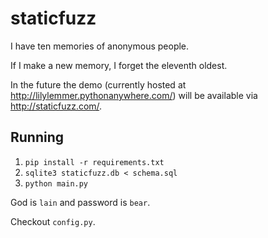 # staticfuzz

I have ten memories of anonymous people.

If I make a new memory, I forget the eleventh oldest.

In the future the demo (currently hosted at
http://lilylemmer.pythonanywhere.com/) will be
available via http://staticfuzz.com/.

## Running

  1. `pip install -r requirements.txt`
  2. `sqlite3 staticfuzz.db < schema.sql`
  3. `python main.py`

God is `lain` and password is `bear`.

Checkout `config.py`.
